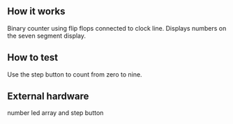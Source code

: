 <!---

This file is used to generate your project datasheet. Please fill in the information below and delete any unused
sections.

You can also include images in this folder and reference them in the markdown. Each image must be less than
512 kb in size, and the combined size of all images must be less than 1 MB.
-->

## How it works

Binary counter using flip flops connected to clock line. Displays numbers on the seven segment display.

## How to test

Use the step button to count from zero to nine.

## External hardware

number led array and step button

